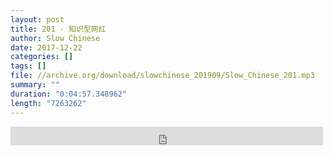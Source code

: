 ```yaml
---
layout: post
title: 201 - 知识型网红
author: Slow Chinese
date: 2017-12-22
categories: []
tags: []
file: //archive.org/download/slowchinese_201909/Slow_Chinese_201.mp3
summary: ""
duration: "0:04:57.348962"
length: "7263262"
---
```


<iframe src="https://archive.org/embed/slowchinese_201909/Slow_Chinese_201.mp3" width="500" height="30" frameborder="0" webkitallowfullscreen="true" mozallowfullscreen="true" allowfullscreen></iframe>
